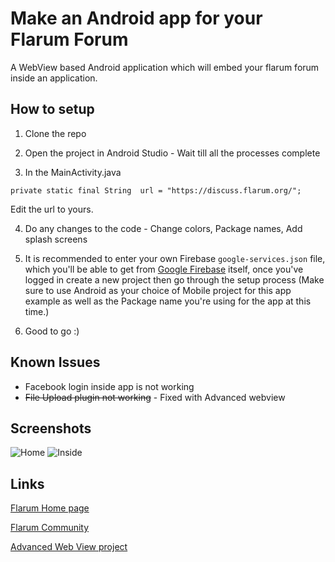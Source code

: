 # Make an Android app for your Flarum Forum
A WebView based Android application which will embed your flarum forum inside an application.

## How to setup
1) Clone the repo

2) Open the project in Android Studio - Wait till all the processes complete

3) In the MainActivity.java

`private static final String  url = "https://discuss.flarum.org/";`

Edit the url to yours.

4) Do any changes to the code - Change colors, Package names, Add splash screens

5) It is recommended to enter your own Firebase `google-services.json` file, which you'll be able to get from [Google Firebase](https://firebase.google.com/) itself, once you've logged in create a new project then go through the setup process (Make sure to use Android as your choice of Mobile project for this app example as well as the Package name you're using for the app at this time.)

6) Good to go :)

## Known Issues
* Facebook login inside app is not working
* ~~File Upload plugin not working~~ - Fixed with Advanced webview


## Screenshots

![Home](https://raw.githubusercontent.com/SurfEdge/flarum-mobile-android/master/screenshots/scr_home.png)
![Inside](https://raw.githubusercontent.com/SurfEdge/flarum-mobile-android/master/screenshots/scr_inside.png)

## Links

[Flarum Home page](http://flarum.org/)

[Flarum Community](https://discuss.flarum.org/)

[Advanced Web View project](https://github.com/delight-im/Android-AdvancedWebView)

